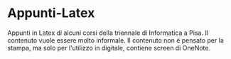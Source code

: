 # Appunti-Latex

Appunti in Latex di alcuni corsi della triennale di Informatica a Pisa.
Il contenuto vuole essere molto informale.
Il contenuto non è pensato per la stampa, ma solo per l'utilizzo in digitale, contiene screen di OneNote.
